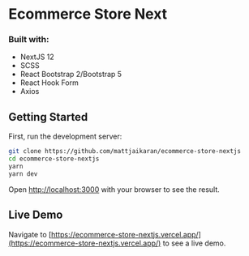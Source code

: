 # Ecommerce Store Next

### Built with: 
- NextJS 12
- SCSS 
- React Bootstrap 2/Bootstrap 5
- React Hook Form
- Axios


## Getting Started

First, run the development server:

```bash
git clone https://github.com/mattjaikaran/ecommerce-store-nextjs
cd ecommerce-store-nextjs
yarn
yarn dev
```

Open [http://localhost:3000](http://localhost:3000) with your browser to see the result.

## Live Demo

Navigate to [https://ecommerce-store-nextjs.vercel.app/](https://ecommerce-store-nextjs.vercel.app/) to see a live demo.